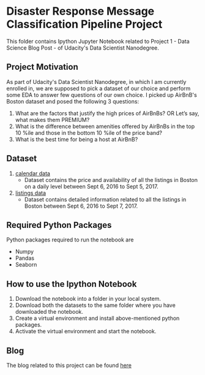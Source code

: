 # Disaster Response Message Classification Pipeline Project
This folder contains Ipython Jupyter Notebook related to Project 1 - Data Science Blog Post - of Udacity's Data Scientist Nanodegree.

## Project Motivation
As part of Udacity's Data Scientist Nanodegree, in which I am currently enrolled in, we are supposed to pick a dataset of our choice and perform some EDA to answer few questions of our own choice. I picked up AirBnB's Boston dataset and posed the following 3 questions:
1. What are the factors that justify the high prices of AirBnBs? OR Let’s say, what makes them PREMIUM?
2. What is the difference between amenities offered by AirBnBs in the top 10 %ile and those in the bottom 10 %ile of the price band?
3. What is the best time for being a host at AirBnB?

## Dataset
1. [calendar data](https://www.kaggle.com/airbnb/boston?select=calendar.csv)
    - Dataset contains the price and availability of all the listings in Boston on a daily level between Sept 6, 2016 to Sept 5, 2017.
2. [listings data](https://www.kaggle.com/airbnb/boston?select=listings.csv)
    - Dataset contains detailed information related to all the listings in Boston between Sept 6, 2016 to Sept 7, 2017.

## Required Python Packages
Python packages required to run the notebook are
- Numpy
- Pandas
- Seaborn

## How to use the Ipython Notebook 
1. Download the notebook into a folder in your local system.
2. Download both the datasets to the same folder where you have downloaded the notebook.
3. Create a virtual environment and install above-mentioned python packages.
4. Activate the virtual environment and start the notebook.

## Blog
The blog related to this project can be found [here](https://medium.com/@vaibhavgupta.1apr/looking-to-invest-in-airbnb-real-estate-in-boston-give-this-article-and-data-science-a-chance-to-1108202fc49d)
